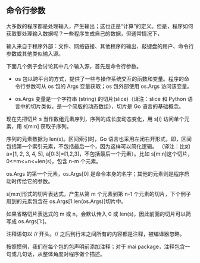 ## 命令行参数


大多数的程序都是处理输入，产生输出；这也正是“计算”的定义。但是，程序如何获取要处理输入数据呢？一些程序生成自己的数据，但通常情况下，

输入来自于程序外部：文件、网络链接、其他程序的输出、敲键盘的用户、命令行参数或其他类似输入源。

下面几个例子会讨论其中几个输入源，首先是命令行参数。


- os 包以跨平台的方式，提供了一些与操作系统交互的函数和变量。程序的命令行参数可从 os 包的 Args 变量获取；os 包外部使用 os.Args 访问该变量。

- os.Args 变量是一个字符串 (string) 的切片(slice)（译注：slice 和 Python 语言中的切片类似，是一个简版的动态数组），切片是 Go 语言的基础概念。

现在先把切片 s 当作数组元素序列，序列的成长度动态变化，用 s[i] 访问单个元素，用 s[m:n] 获取子序列。

序列的元素数据为 len(s)。区间索引时，Go 语言也采用左闭右开形式，即，区间包括第一个索引元素，不包括最后一个，因为这样可以简化逻辑。
（译注：比如 a=[1, 2, 3, 4, 5], a[0:3]=[1,2,3]，不包括最后一个元素）。比如 s[m:n]这个切片，0<=m<=n<=len(s)，包含 n-m 个元素。

os.Args 的第一个元素，os.Args[0] 是命令本身的名字；其他的元素则是程序启动时传给它的参数。

s[m:n]形式的切片表达式，产生从第 m 个元素到第 n-1 个元素的切片，下个例子用到的元素包含在 os.Args[1:len(os.Args)]切片中。

如果省略切片表达式的 m 或 n，会默认传入 0 或 len(s)，因此前面的切片可以简写成 os.Args[1:]。


注释语句以 // 开头。// 之后到行末之间所有的内容都是注释，被编译器忽略。

按照惯例，我们在每个包的包声明前添加注释；对于 mai package，注释包含一句或几句话，从整体角度对程序做个描述。






